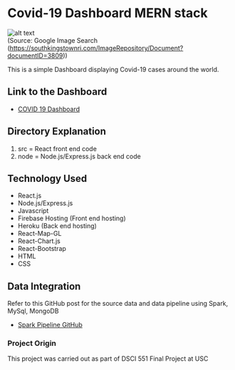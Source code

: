 # Covid-19 Dashboard MERN stack
![alt text](https://southkingstownri.com/ImageRepository/Document?documentID=3809)  
(Source: Google Image Search (https://southkingstownri.com/ImageRepository/Document?documentID=3809))

This is a simple Dashboard displaying Covid-19 cases around the world.

## Link to the Dashboard
* [COVID 19 Dashboard](https://covid-dashboard-3e465.web.app/)

## Directory Explanation
1) src = React front end code
2) node = Node.js/Express.js back end code 

## Technology Used
* React.js
* Node.js/Express.js
* Javascript
* Firebase Hosting (Front end hosting)
* Heroku (Back end hosting)
* React-Map-GL
* React-Chart.js
* React-Bootstrap
* HTML
* CSS

## Data Integration
Refer to this GitHub post for the source data and data pipeline using Spark, MySql, MongoDB
* [Spark Pipeline GitHub](https://github.com/frozendrpepper/spark_datapipeline)

### Project Origin
This project was carried out as part of DSCI 551 Final Project at USC
